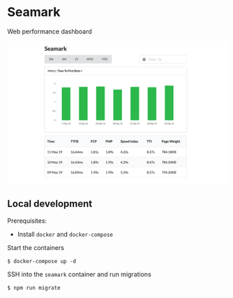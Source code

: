 # Seamark

Web performance dashboard

![Screenshot](./docs/screenshot.png)

## Local development

Prerequisites:

- Install `docker` and `docker-compose`

Start the containers

```shell
$ docker-compose up -d
```

SSH into the `seamark` container and run migrations

```shell
$ npm run migrate
```
